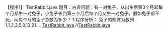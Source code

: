 【程序1】 TestRabbit.java 
题目：古典问题：有一对兔子，从出生后第3个月起每个月都生一对兔子，小兔子长到第三个月后每个月又生一对兔子，假如兔子都不死，问每个月的兔子总数为多少？ 
1.程序分析： 兔子的规律为数列1,1,2,3,5,8,13,21....
[TestRabbit.java](JavaTest50/TestRabbit.java)
//[TestRabbit.java](https://github.com/MartinXu1909/JavaTest50/blob/master/TestRabbit.java)



